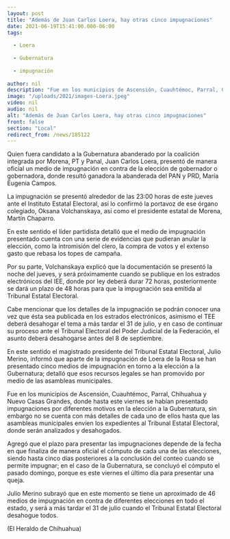```yaml
---
layout: post
title: "Además de Juan Carlos Loera, hay otras cinco impugnaciones"
date: 2021-06-19T15:41:00.000-06:00
tags:
  
  - Loera
  
  - Gubernatura
  
  - impugnación
  
author: nil
description: "Fue en los municipios de Ascensión, Cuauhtémoc, Parral, Chihuahua y Nuevo Casas Grandes, donde hasta este viernes se habían presentado impugnaciones"
image: "/uploads/2021/images-Loera.jpeg"
video: nil
audio: nil
alt: "Además de Juan Carlos Loera, hay otras cinco impugnaciones"
front: false
section: "Local"
redirect_from: /news/185122
---
```


Quien fuera candidato a la Gubernatura abanderado por la coalición integrada por Morena, PT y Panal, Juan Carlos Loera, presentó de manera oficial un medio de impugnación en contra de la elección de gobernador o gobernadora, donde resultó ganadora la abanderada del PAN y PRD, María Eugenia Campos.

La impugnación se presentó alrededor de las 23:00 horas de este jueves ante el Instituto Estatal Electoral, así lo confirmó la portavoz de ese órgano colegiado, Oksana Volchanskaya, así como el presidente estatal de Morena, Martín Chaparro.

En este sentido el líder partidista detalló que el medio de impugnación presentado cuenta con una serie de evidencias que pudieran anular la elección, como la intromisión del clero, la compra de votos y el extenso gasto que rebasa los topes de campaña.

Por su parte, Volchanskaya explicó que la documentación se presentó la noche del jueves, y será próximamente cuando se publique en los estrados electrónicos del IEE, donde por ley deberá durar 72 horas, posteriormente se dará un plazo de 48 horas para que la impugnación sea emitida al Tribunal Estatal Electoral.

Cabe mencionar que los detalles de la impugnación se podrán conocer una vez que ésta sea publicada en los estrados electrónicos, asimismo el TEE deberá desahogar el tema a más tardar el 31 de julio, y en caso de continuar su proceso ante el Tribunal Electoral del Poder Judicial de la Federación, el asunto deberá desahogarse antes del 8 de septiembre.

En este sentido el magistrado presidente del Tribunal Estatal Electoral, Julio Merino, informó que aparte de la impugnación de Loera de la Rosa se han presentado cinco medios de impugnación en torno a la elección a la Gubernatura; detalló que esos recursos legales se han promovido por medio de las asambleas municipales.

Fue en los municipios de Ascensión, Cuauhtémoc, Parral, Chihuahua y Nuevo Casas Grandes, donde hasta este viernes se habían presentado impugnaciones por diferentes motivos en la elección a la Gubernatura, sin embargo no se cuenta con más detalles de cada uno de ellos hasta que las asambleas municipales envíen los expedientes al Tribunal Estatal Electoral, donde serán analizados y desahogados.

Agregó que el plazo para presentar las impugnaciones depende de la fecha en que finaliza de manera oficial el cómputo de cada una de las elecciones, siendo hasta cinco días posteriores a la conclusión del conteo cuando se permite impugnar; en el caso de la Gubernatura, se concluyó el cómputo el pasado domingo, porque es este viernes el último día para presentar una queja.

Julio Merino subrayó que en este momento se tiene un aproximado de 46 medios de impugnación en contra de diferentes elecciones en todo el estado, y será a más tardar el 31 de julio cuando el Tribunal Estatal Electoral desahogue todos.

(El Heraldo de Chihuahua)